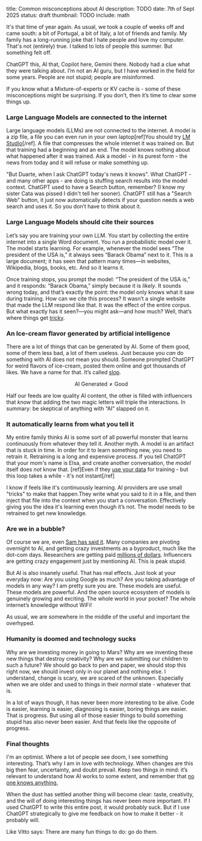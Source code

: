 title: Common misconceptions about AI
description: TODO
date: 7th of Sept 2025
status: draft
thumbnail: TODO
include: math

It's that time of year again. As usual, we took a couple of weeks off and came south: a bit of Portugal, a bit of Italy, a lot of friends and family. My family has a long-running joke that I hate people and love my computer. That's not (entirely) true. I talked to lots of people this summer. But something felt off. 

ChatGPT this, AI that, Copilot here, Gemini there. Nobody had a clue what they were talking about. I’m not an AI guru, but I have worked in the field for some years. People are not stupid; people are misinformed. 

If you know what a Mixture-of-experts or KV cache is - some of these misconceptions might be surprising. If you don’t, then it’s time to clear some things up.


### **Large Language Models are connected to the internet**

Large language models (LLMs) are not connected to the internet. A model is a zip file, a file you can even run in your own laptop[ref]You should try [LM Studio](https://lmstudio.ai/)[/ref]. A file that compresses the whole internet it was trained on. But that training had a beginning and an end. The model knows nothing about what happened after it was trained. Ask a model - in its purest form - the news from today and it will refuse or make something up. 

"But Duarte, when I ask ChatGPT today's news it knows". What ChatGPT - and many other apps - are doing is stuffing search results into the model context. ChatGPT used to have a Search button, remember? (I know my sister Cata was pissed I didn't tell her sooner). ChatGPT still has a "Search Web" button, it just now automatically detects if your question needs a web search and uses it. So you don’t have to think about it. 

### **Large Language Models should cite their sources**

Let’s say you are training your own LLM. You start by collecting the entire internet into a single Word document. You run a probabilistic model over it. The model starts learning. For example, whenever the model sees “The president of the USA is,” it always sees “Barack Obama” next to it. This is a large document; it has seen that pattern many times—in websites, Wikipedia, blogs, books, etc. And so it learns it. 

Once training stops, you prompt the model: “The president of the USA is,” and it responds: “Barack Obama,” simply because it is *likely*. It sounds wrong today, and that’s exactly the point: the model only knows what it saw during training. How can we cite this process? It wasn’t a single website that made the LLM respond like that. It was the effect of the entire corpus. But what exactly has it seen?—you might ask—and how much? Well, that’s where things get [tricky](https://www.nytimes.com/2025/09/05/technology/anthropic-settlement-copyright-ai.html).

### **An Ice-cream flavor generated by artificial intelligence**

There are a lot of things that can be generated by AI. Some of them good, some of them less bad, a lot of them useless. Just because you *can* do something with AI does not mean you should. Someone prompted ChatGPT for weird flavors of ice-cream, posted them online and got thousands of likes. We have a name for that. It’s called [slop](https://en.wikipedia.org/wiki/AI_slop).

$$
\text{AI Generated} \neq \text{Good}
$$

Half our feeds are low quality AI content, the other is filled with influencers that *know* that adding the two magic letters will triple the interactions. In summary: be skeptical of anything with “AI” slapped on it. 

### **It automatically learns from what you tell it**

My entire family thinks AI is some sort of all powerful monster that learns continuously from whatever they tell it. Another myth. A model is an artifact that is stuck in time. In order for it to learn something new, you need to retrain it. Retraining is a long and expensive process. If you tell ChatGPT that your mom's name is Elsa, and create another conversation, the *model* itself does *not* know that. [ref]Even if they [use your data](https://privacy.anthropic.com/en/articles/10023580-is-my-data-used-for-model-training) for training - but this loop takes a while - it's not instant[/ref]

I know if feels like it's continuously learning. AI providers are use small "tricks" to make that happen.They write what you said to it in a file, and then inject that file into the context when you start a conversation. Effectively giving you the idea it's learning even though it’s not. The model needs to be retrained to get new knowledge.

### **Are we in a bubble?**

Of course we are, even [Sam has said it](https://www.cnbc.com/2025/08/18/openai-sam-altman-warns-ai-market-is-in-a-bubble.html). Many companies are pivoting overnight to AI, and getting crazy investments as a byproduct, much like the dot-com days. Researchers are getting paid [millions of dollars](https://www.nytimes.com/2025/07/31/technology/ai-researchers-nba-stars.html). Influencers are getting crazy engagement just by mentioning AI. This is peak stupid. 

But AI is also insanely useful. That has real effects. Just look at your everyday now: Are you using Google as much? Are you taking advantage of models in any way? I am pretty sure you are. These models are useful. These models are powerful. And the open source ecosystem of models is genuinely growing and exciting. The whole world in your pocket? The whole internet’s knowledge without WiFi! 

As usual, we are somewhere in the middle of the useful and important the overhyped.

### **Humanity is doomed and technology sucks**

Why are we investing money in going to Mars? Why are we inventing these new things that destroy creativity? Why are we submitting our children to such a future? We should go back to pen and paper, we should stop this right now, we should invest only in our planet and nothing else. I understand, change is scary, we are scared of the unknown. Especially when we are older and used to things in their *normal* state - whatever that is. 

In a lot of ways though, it has never been more interesting to be alive. Code is easier, learning is easier, diagnosing is easier, boring things are easier. That is progress. But using all of those easier things to build something stupid has also never been easier. And that feels like the opposite of progress. 

### **Final thoughts**

I'm an optimist. Where a lot of people see doom, I see something interesting. That’s why I am in love with technology. When changes are this big then fear, uncertainty, and doubt prevail. Keep two things in mind: it’s relevant to understand how AI works to some extent, and  remember that [no one knows anything.](https://calnewport.com/no-one-knows-anything-about-ai/)

When the dust has settled another thing will become clear: taste, creativity, and the will of doing interesting things has never been more important. If I used ChatGPT to write this entire post, it would probably suck. But if I use ChatGPT strategically to give me feedback on how to make it better - it probably will.

Like Vitto says: There are many fun things to do: go do them. 
